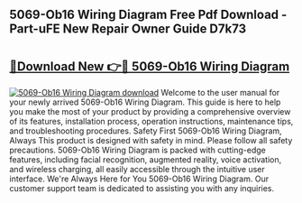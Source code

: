## 5069-Ob16 Wiring Diagram Free Pdf Download - Part-uFE New Repair Owner Guide D7k73

# <h2><a href="http://dfszeu.blite.top/?on=5069-Ob16+Wiring+Diagram">🔗Download New 👉🔴 5069-Ob16 Wiring Diagram</a></h2>

[![5069-Ob16 Wiring Diagram download](https://i.imgur.com/lujVjoI.png)](http://dfszeu.blite.top/?on=5069-Ob16+Wiring+Diagram)
Welcome to the user manual for your newly arrived 5069-Ob16 Wiring Diagram. This guide is here to help you make the most of your product by providing a comprehensive overview of its features, installation process, operation instructions, maintenance tips, and troubleshooting procedures. Safety First 5069-Ob16 Wiring Diagram, Always This product is designed with safety in mind. Please follow all safety precautions. 5069-Ob16 Wiring Diagram is packed with cutting-edge features, including facial recognition, augmented reality, voice activation, and wireless charging, all easily accessible through the intuitive user interface. We're Always Here for You 5069-Ob16 Wiring Diagram. Our customer support team is dedicated to assisting you with any inquiries.
